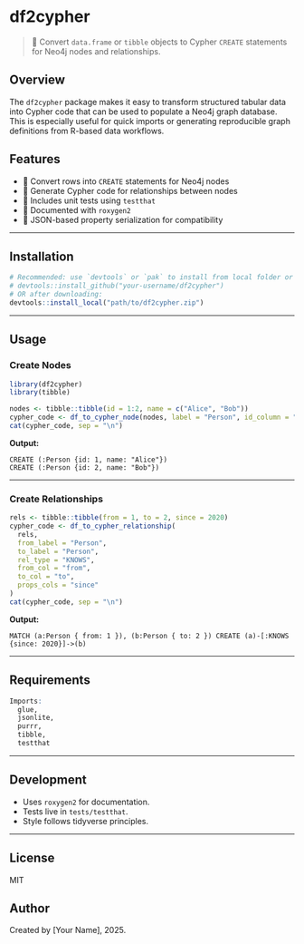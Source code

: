 # df2cypher

> 🔁 Convert `data.frame` or `tibble` objects to Cypher `CREATE` statements for Neo4j nodes and relationships.

## Overview

The `df2cypher` package makes it easy to transform structured tabular data into Cypher code that can be used to populate a Neo4j graph database. This is especially useful for quick imports or generating reproducible graph definitions from R-based data workflows.

## Features

- 🧱 Convert rows into `CREATE` statements for Neo4j nodes
- 🔗 Generate Cypher code for relationships between nodes
- 🧪 Includes unit tests using `testthat`
- 🧾 Documented with `roxygen2`
- 🔌 JSON-based property serialization for compatibility

---

## Installation

```r
# Recommended: use `devtools` or `pak` to install from local folder or GitHub
# devtools::install_github("your-username/df2cypher")
# OR after downloading:
devtools::install_local("path/to/df2cypher.zip")
```

---

## Usage

### Create Nodes

```r
library(df2cypher)
library(tibble)

nodes <- tibble::tibble(id = 1:2, name = c("Alice", "Bob"))
cypher_code <- df_to_cypher_node(nodes, label = "Person", id_column = "id")
cat(cypher_code, sep = "\n")
```

**Output:**
```cypher
CREATE (:Person {id: 1, name: "Alice"})
CREATE (:Person {id: 2, name: "Bob"})
```

---

### Create Relationships

```r
rels <- tibble::tibble(from = 1, to = 2, since = 2020)
cypher_code <- df_to_cypher_relationship(
  rels,
  from_label = "Person",
  to_label = "Person",
  rel_type = "KNOWS",
  from_col = "from",
  to_col = "to",
  props_cols = "since"
)
cat(cypher_code, sep = "\n")
```

**Output:**
```cypher
MATCH (a:Person { from: 1 }), (b:Person { to: 2 }) CREATE (a)-[:KNOWS {since: 2020}]->(b)
```

---

## Requirements

```r
Imports:
  glue,
  jsonlite,
  purrr,
  tibble,
  testthat
```

---

## Development

- Uses `roxygen2` for documentation.
- Tests live in `tests/testthat`.
- Style follows tidyverse principles.

---

## License

MIT

## Author

Created by [Your Name], 2025.
